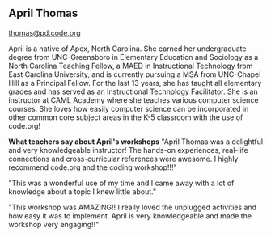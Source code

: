 ## April Thomas

[thomas@pd.code.org](mailto:thomas@pd.code.org)

April is a native of Apex, North Carolina. She earned her undergraduate degree from UNC-Greensboro in Elementary Education and Sociology as a North Carolina Teaching Fellow, a MAED in Instructional Technology from East Carolina University, and is currently pursuing a MSA from UNC-Chapel Hill as a Principal Fellow. For the last 13 years, she has taught all elementary grades and has served as an Instructional Technology Facilitator. She is an instructor at CAML Academy where she teaches various computer science courses.  She loves how easily computer science can be incorporated in other common core subject areas in the K-5 classroom with the use of code.org!

**What teachers say about April's workshops**
"April Thomas was a delightful and very knowledgeable instructor! The hands-on experiences, real-life connections and cross-curricular references were awesome. I highly recommend code.org and the coding workshop!!!"

"This was a wonderful use of my time and I came away with a lot of knowledge about a topic I knew little about."

"This workshop was AMAZING!! I really loved the unplugged activities and how easy it was to implement. April is very knowledgeable and made the workshop very engaging!!"

